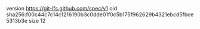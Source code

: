 version https://git-lfs.github.com/spec/v1
oid sha256:f00c44c7c14c1216190b3c0dde01f0c5b175f962629b4321ebcd5fbce5313b3e
size 12
